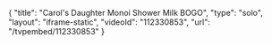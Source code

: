 {
    "title": "Carol's Daughter Monoi Shower Milk BOGO",
    "type": "solo",
    "layout": "iframe-static",
    "videoId": "112330853",
    "url": "\/tvpembed\/112330853"
}